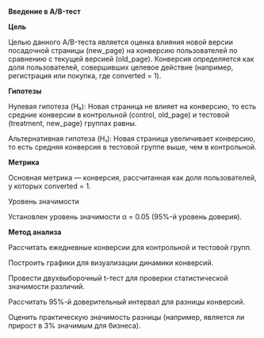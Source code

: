 **Введение в A/B-тест**

**Цель**

Целью данного A/B-теста является оценка влияния новой версии посадочной страницы (new_page) на конверсию пользователей по сравнению с текущей версией (old_page). Конверсия определяется как доля пользователей, совершивших целевое действие (например, регистрация или покупка, где converted = 1).

**Гипотезы**





Нулевая гипотеза (H₀): Новая страница не влияет на конверсию, то есть средние конверсии в контрольной (control, old_page) и тестовой (treatment, new_page) группах равны.



Альтернативная гипотеза (H₁): Новая страница увеличивает конверсию, то есть средняя конверсия в тестовой группе выше, чем в контрольной.

**Метрика**

Основная метрика — конверсия, рассчитанная как доля пользователей, у которых converted = 1.

Уровень значимости

Установлен уровень значимости α = 0.05 (95%-й уровень доверия).

**Метод анализа**





Рассчитать ежедневные конверсии для контрольной и тестовой групп.



Построить графики для визуализации динамики конверсий.



Провести двухвыборочный t-тест для проверки статистической значимости различий.



Рассчитать 95%-й доверительный интервал для разницы конверсий.



Оценить практическую значимость разницы (например, является ли прирост в 3% значимым для бизнеса).
